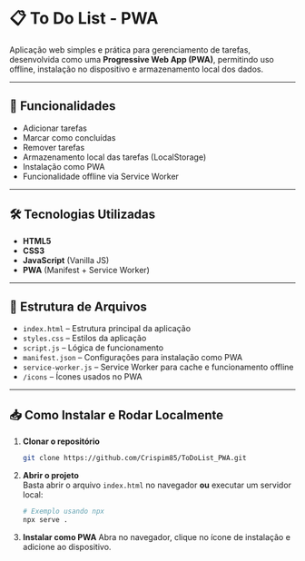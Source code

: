 # 📋 To Do List - PWA

Aplicação web simples e prática para gerenciamento de tarefas, desenvolvida como uma **Progressive Web App (PWA)**, permitindo uso offline, instalação no dispositivo e armazenamento local dos dados.

---

## 🚀 Funcionalidades
- Adicionar tarefas  
- Marcar como concluídas  
- Remover tarefas  
- Armazenamento local das tarefas (LocalStorage)  
- Instalação como PWA  
- Funcionalidade offline via Service Worker

---

## 🛠 Tecnologias Utilizadas
- **HTML5**  
- **CSS3**  
- **JavaScript** (Vanilla JS)  
- **PWA** (Manifest + Service Worker)

---

## 📂 Estrutura de Arquivos
- `index.html` – Estrutura principal da aplicação  
- `styles.css` – Estilos da aplicação  
- `script.js` – Lógica de funcionamento  
- `manifest.json` – Configurações para instalação como PWA
- `service-worker.js` – Service Worker para cache e funcionamento offline
- `/icons` – Ícones usados no PWA

---

## 📥 Como Instalar e Rodar Localmente
1. **Clonar o repositório**  
   ```bash
   git clone https://github.com/Crispim85/ToDoList_PWA.git

2. **Abrir o projeto**  
   Basta abrir o arquivo `index.html` no navegador **ou** executar um servidor local:  

   ```bash
   # Exemplo usando npx
   npx serve .

3. **Instalar como PWA**
   Abra no navegador, clique no ícone de instalação e adicione ao dispositivo.

